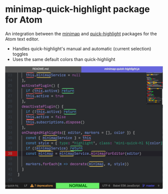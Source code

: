 # minimap-quick-highlight package for Atom

An integration between the [minimap](https://atom.io/packages/minimap) and [quick-highlight](https://atom.io/packages/quick-highlight) packages for the Atom text editor.


* Handles quick-highlight's manual and automatic (current selection) toggles
* Uses the same default colors than quick-highlight

![gif](https://raw.githubusercontent.com/gouegd/atom-minimap-quick-highlight/master/sample.png)
